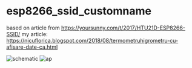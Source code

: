 # esp8266_ssid_customname
based on article from https://yoursunny.com/t/2017/HTU21D-ESP8266-SSID/
my article: https://nicuflorica.blogspot.com/2018/08/termometruhigrometru-cu-afisare-date-ca.html

![schematic](https://4.bp.blogspot.com/-aSKIygURxYk/W4BeQhhprFI/AAAAAAAAXlE/ssaWRDdb3moz5X11-XU5kJA3zt3Xc78rACLcBGAs/s1600/am2302_esp8266.png)
![ap](https://1.bp.blogspot.com/-sZl-Db_ikpI/W4BgTb-iXpI/AAAAAAAAXlY/2_1lL9ZPp8A6Xul2GCuCaayuWv0ySBnvgCLcBGAs/s1600/ssid_pc.jpeg)
